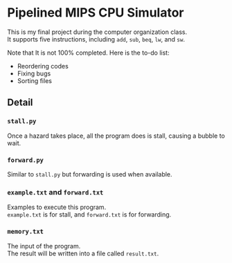 # Pipelined MIPS CPU Simulator

This is my final project during the computer organization class.  
It supports five instructions, including `add`, `sub`, `beq`, `lw`, and `sw`.  

Note that It is not 100% completed. Here is the to-do list:
- Reordering codes
- Fixing bugs
- Sorting files

## Detail

### `stall.py`

Once a hazard takes place, all the program does is stall, causing a bubble to wait.  

### `forward.py`

Similar to `stall.py` but forwarding is used when available.  

### `example.txt` and `forward.txt`

Examples to execute this program.  
`example.txt` is for stall, and `forward.txt` is for forwarding.  

### `memory.txt`

The input of the program.  
The result will be written into a file called `result.txt`.  
